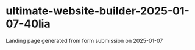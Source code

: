 # ultimate-website-builder-2025-01-07-40lia
Landing page generated from form submission on 2025-01-07
